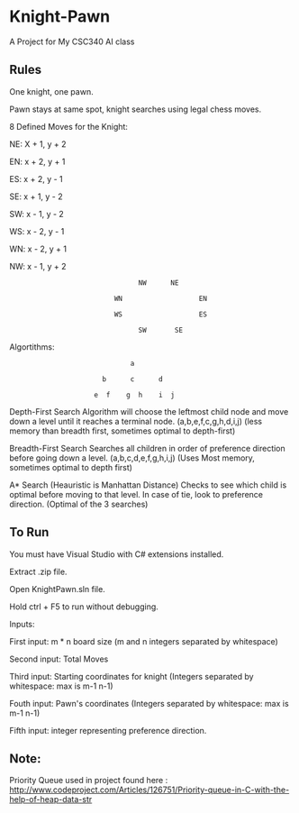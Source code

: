 Knight-Pawn
==========

A Project for My CSC340 AI class

Rules
------

One knight, one pawn.

Pawn stays at same spot, knight searches using legal chess moves.


8 Defined Moves for the Knight:

NE: X + 1, y + 2

EN: x + 2, y + 1

ES: x + 2, y - 1

SE: x + 1, y - 2

SW: x - 1, y - 2

WS: x - 2, y - 1

WN: x - 2, y + 1

NW: x - 1, y + 2




                                    NW      NE
                             
                              WN                   EN
                        
                              WS                   ES
                        
                                    SW       SE
                                   
Algortithms:

                                  a
                                  
                           b      c      d
                            
                         e  f    g  h    i  j

Depth-First Search
     Algorithm will choose the leftmost child node and move down a level until it reaches a terminal node.
     (a,b,e,f,c,g,h,d,i,j)
     (less memory than breadth first, sometimes optimal to depth-first)
     
Breadth-First Search
     Searches all children in order of preference direction before going down a level.
     (a,b,c,d,e,f,g,h,i,j)
     (Uses Most memory, sometimes optimal to depth first)
     
A* Search (Heauristic is Manhattan Distance)
     Checks to see which child is optimal before moving to that level.  In case of tie, look to preference direction.
(Optimal of the 3 searches)

To Run
-------
You must have Visual Studio with C# extensions installed.

Extract .zip file.

Open KnightPawn.sln file.

Hold ctrl + F5 to run without debugging.


Inputs:

First input:  m * n board size (m and n integers separated  by whitespace)

Second input: Total Moves

Third input: Starting coordinates for knight (Integers separated by whitespace: max is m-1 n-1)

Fouth input:  Pawn's coordinates (Integers separated by whitespace: max is m-1 n-1)

Fifth input: integer representing preference direction.




Note:
-----


Priority Queue used in project found here : http://www.codeproject.com/Articles/126751/Priority-queue-in-C-with-the-help-of-heap-data-str 






